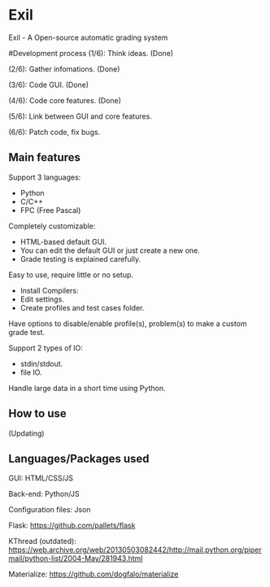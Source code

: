 # Exil
Exil - A Open-source automatic grading system

#Development process
(1/6): Think ideas. (Done)

(2/6): Gather infomations. (Done)

(3/6): Code GUI. (Done)

(4/6): Code core features. (Done)

(5/6): Link between GUI and core features.

(6/6): Patch code, fix bugs.

## Main features
Support 3 languages:
- Python
- C/C++
- FPC (Free Pascal)

Completely customizable:
- HTML-based default GUI.
- You can edit the default GUI or just create a new one.
- Grade testing is explained carefully.

Easy to use, require little or no setup.
- Install Compilers:
- Edit settings.
- Create profiles and test cases folder.

Have options to disable/enable profile(s), problem(s) to make a custom grade test.

Support 2 types of IO:
- stdin/stdout.
- file IO.

Handle large data in a short time using Python.

## How to use
(Updating)

## Languages/Packages used
GUI: HTML/CSS/JS

Back-end: Python/JS

Configuration files: Json

Flask: https://github.com/pallets/flask

KThread (outdated): https://web.archive.org/web/20130503082442/http://mail.python.org/pipermail/python-list/2004-May/281943.html

Materialize: https://github.com/dogfalo/materialize
